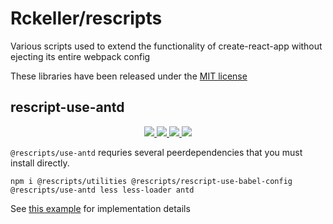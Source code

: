 # Rckeller/rescripts

Various scripts used to extend the functionality of create-react-app without ejecting its entire webpack config

These libraries have been released under the [MIT license](../master/LICENSE)

## rescript-use-antd

<p align='center'>

<!-- CI/CD -->
<a href='https://circleci.com/gh/RcKeller/rescripts/tree/master'>
  <img src='https://circleci.com/gh/RcKeller/rescripts/tree/master.svg?style=svg'/>
</a>

<!-- NPM -->
<a href='https://www.npmjs.com/settings/rckeller/packages'>
  <img src='https://img.shields.io/npm/v/rescript-use-antd.svg' />
</a>

<!-- LICENSE -->
<a href='https://github.com/rescripts/rescripts/blob/master/LICENSE'>
  <img src='https://img.shields.io/packagist/l/doctrine/orm.svg' />
</a>

<!-- PRs -->
<a href='http://makeapullrequest.com'>
  <img src='https://img.shields.io/badge/PRs-welcome-brightgreen.svg' />
</a>

</p>

`@rescripts/use-antd` requries several peerdependencies that you must install directly.

```
npm i @rescripts/utilities @rescripts/rescript-use-babel-config @rescripts/use-antd less less-loader antd
```

See [this example](./use-antd/example/) for implementation details
